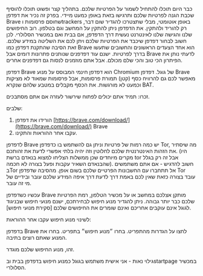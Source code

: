 כבר היום תוכלו להתחיל לשמור על הפרטיות שלכם. בתהליך קצר ופשוט תוכלו להוסיף שכבת הגנה לפרטיות שלכם ותרגישו בזאת באופן כמעט מיידי. בפרק זה נכיר את דפדפן Brave שחוסם פרסומות וtrackers באופן אוטומטי, מבלי שתצטרכו להגדיר שום דבר, רק להוריד ולהתקין. את הדפדפן ניתן להתקין על המחשב וגם בטלפון.
רוב החיפושים שלנו והגישה שלנו לאינטרנט נעשית דרך הדפדפן, אם בבית ואם במכשיר הסלולרי. לכן חשוב לבחור דפדפן שיכבד את הפרטיות שלכם ויתן לכם את השליטה במידע שלכם. זאת הסיבה שהתקנת דפדפן כמו Brave הוא אחד הצעדים הראשונים והחשובים שתעשו בדרך לפרטיות. ישנם עוד דפדפנים שנותנים פתרונות דומים אבל Brave לדעתי נותן את הפיתרון הכי טוב והכי שלם מכולם. אבל אתם מוזמנים לנסות גם דפדפנים אחרים.

דפדפן Brave הוא דפדפן חינמי המבוסס על מנוע Chromium של גוגל. דפדפן Brave מאפשר לכם גם להרוויח כסף (קטן) תמורת פרסומות, אבל פרסומות שמאוד לא מציקות וכמעט לא מורגשות. את הכסף מקבלים במטבע שלהם שנקרא BAT.

זכרו: תמיד אתם יכולים לפתוח שירשור לעזרה אם אתם מסתבכים.

שלבים:

1. הורידו את דפדפן [https://brave.com/download/](https://brave.com/download/) Brave
2. עקבו אחר ההוראות והתקינו.

לדפדפן Brave יש כמה רמות של פרטיות וניתן גם להשתמש בו כדפדפן Tor, מה שיסתיר את הזהות האינטרנטית שלכם לחלוטין וזה יהיה בלתי אפשרי לדעת את זהותכם. (היו מקרים מיוחדים שכן ממשלות הצליחו למצוא בנאדם ברשת tor אבל זה רק בגלל שהבנאדם השאיר עקבות ופעל בצורה לא חכמה). חשוב להדגיש - אם אתם משתמשים בTor אל תתחברו עם החשבונות הפרטיים שלכם בשום אופן. מהסיבה שדפדפן Tor עובד בצורה כזאת שאין לכם באמת דרך לדעת דרך איפה המידע שלכם עובר ובידיים של מי זה עובר.

עכשיו כשדפדפן Brave מותקן אצלכם במחשב או על מכשיר הטלפון, רמת הפרטיות שלכם כבר יותר גבוהה. ניתן להגדיר מנוע חיפוש לבחירתכם, ישנם מנועי חיפוש שבניגוד לגוגל אינם עוקבים אחריכם ואינם שומרים את החיפושים שלכם [סקירת מנועי חיפוש].

לשינוי מנוע חיפוש עקבו אחר ההוראות:

בדפדפן Brave לחצו על הגדרות מהתפריט.
בחרו ״מנוע חיפוש״ בתפריט.
בחרו את המנוע שאתם רוצים בתיבה.

זהו, מנוע החיפוש שלכם מוגדר.

גילוי נאות - אני אישית משתמש בגוגל כמנוע חיפוש בדפדפן בבית ובstartpage במכשיר הסלולרי.
